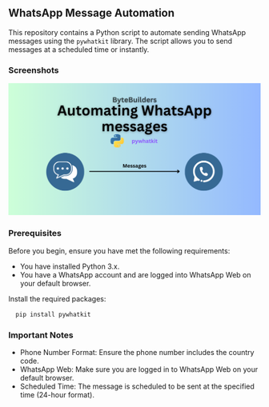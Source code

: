 ## WhatsApp Message Automation

This repository contains a Python script to automate sending WhatsApp messages using the `pywhatkit` library. The script allows you to send messages at a scheduled time or instantly.

### Screenshots

![whatsappmessages](cover/cover.png)

### Prerequisites

Before you begin, ensure you have met the following requirements:

- You have installed Python 3.x.
- You have a WhatsApp account and are logged into WhatsApp Web on your default browser.

Install the required packages:

```bash
  pip install pywhatkit
```

### Important Notes

- Phone Number Format: Ensure the phone number includes the country code.
- WhatsApp Web: Make sure you are logged in to WhatsApp Web on your default browser.
- Scheduled Time: The message is scheduled to be sent at the specified time (24-hour format).
